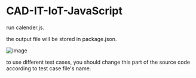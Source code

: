 # CAD-IT-IoT-JavaScript
run calender.js.

the output file will be stored in package.json.


![image](https://user-images.githubusercontent.com/63847120/177495106-4caf4872-b822-4c37-b522-efe71179ac3b.png)

to use different test cases, you should change this part of the source code according to test case file's name.
